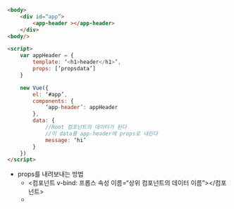 
```html
<body>
	<div id=“app”>
		<app-header ></app-header>
	</div>
<body/>

<script>
	var appHeader = {
		template: ‘<h1>header</h1>’,
		props: [‘propsdata’]
	}

	new Vue({
		el: ‘#app’,
		components: {
			‘app-header’: appHeader
		},
		data: {
			//Root 컴포넌트의 데이터가 된다
			//이 data를 app-header에 props로 내린다
			message: ‘hi’
		}
	})
</script>
```

- props를 내려보내는 방법
	- <컴포넌트 v-bind: 프롭스 속성 이름=“상위 컴포넌트의 데이터 이름”></컴포넌트>
	- <app-header v-bind: =“message”></app-header>